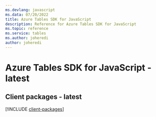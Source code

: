 ```yaml
---
ms.devlang: javascript
ms.data: 07/20/2022
title: Azure Tables SDK for JavaScript
description: Reference for Azure Tables SDK for JavaScript
ms.topic: reference
ms.service: tables
ms.author: joheredi
author: joheredi
---
```

# Azure Tables SDK for JavaScript - latest

## Client packages - latest
[!INCLUDE [client-packages](tables-client-index.md)]
